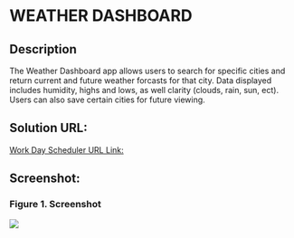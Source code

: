 # WEATHER DASHBOARD

## Description

The Weather Dashboard app allows users to search for specific cities and return current and future weather forcasts for that city. Data displayed includes humidity, highs and lows, as well clarity (clouds, rain, sun, ect). Users can also save certain cities for future viewing.

## Solution URL:
[Work Day Scheduler URL Link:](https:)


## Screenshot:
### Figure 1. Screenshot
![](./) 
